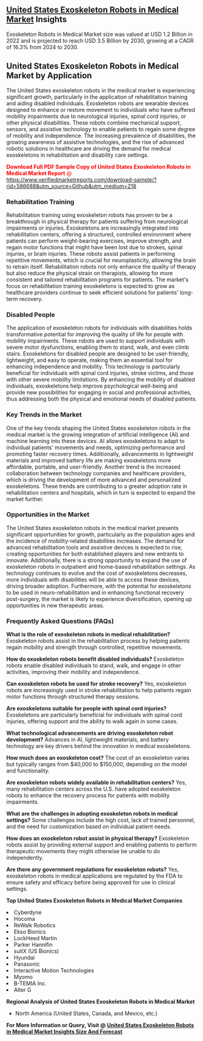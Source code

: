 <h2><a href="https://www.verifiedmarketreports.com/download-sample/?rid=586688&amp;utm_source=Github&amp;utm_medium=218" target="_blank">United States Exoskeleton Robots in Medical Market</a> Insights</h2><p>Exoskeleton Robots in Medical Market size was valued at USD 1.2 Billion in 2022 and is projected to reach USD 3.5 Billion by 2030, growing at a CAGR of 16.3% from 2024 to 2030.</p><p> <h2>United States Exoskeleton Robots in Medical Market by Application</h2> <p>The United States exoskeleton robots in the medical market is experiencing significant growth, particularly in the application of rehabilitation training and aiding disabled individuals. Exoskeleton robots are wearable devices designed to enhance or restore movement to individuals who have suffered mobility impairments due to neurological injuries, spinal cord injuries, or other physical disabilities. These robots combine mechanical support, sensors, and assistive technology to enable patients to regain some degree of mobility and independence. The increasing prevalence of disabilities, the growing awareness of assistive technologies, and the rise of advanced robotic solutions in healthcare are driving the demand for medical exoskeletons in rehabilitation and disability care settings.</p> <p><p><span class=""><span style="color: #ff0000;"><strong>Download Full PDF Sample Copy of United States Exoskeleton Robots in Medical Market Report</strong> @ </span><a href="https://www.verifiedmarketreports.com/download-sample/?rid=586688&amp;utm_source=Github&amp;utm_medium=218" target="_blank">https://www.verifiedmarketreports.com/download-sample/?rid=586688&amp;utm_source=Github&amp;utm_medium=218</a></span></p></p> <h3>Rehabilitation Training</h3> <p>Rehabilitation training using exoskeleton robots has proven to be a breakthrough in physical therapy for patients suffering from neurological impairments or injuries. Exoskeletons are increasingly integrated into rehabilitation centers, offering a structured, controlled environment where patients can perform weight-bearing exercises, improve strength, and regain motor functions that might have been lost due to strokes, spinal injuries, or brain injuries. These robots assist patients in performing repetitive movements, which is crucial for neuroplasticity, allowing the brain to retrain itself. Rehabilitation robots not only enhance the quality of therapy but also reduce the physical strain on therapists, allowing for more consistent and tailored rehabilitation programs for patients. The market's focus on rehabilitation training exoskeletons is expected to grow as healthcare providers continue to seek efficient solutions for patients' long-term recovery.</p> <h3>Disabled People</h3> <p>The application of exoskeleton robots for individuals with disabilities holds transformative potential for improving the quality of life for people with mobility impairments. These robots are used to support individuals with severe motor dysfunctions, enabling them to stand, walk, and even climb stairs. Exoskeletons for disabled people are designed to be user-friendly, lightweight, and easy to operate, making them an essential tool for enhancing independence and mobility. This technology is particularly beneficial for individuals with spinal cord injuries, stroke victims, and those with other severe mobility limitations. By enhancing the mobility of disabled individuals, exoskeletons help improve psychological well-being and provide new possibilities for engaging in social and professional activities, thus addressing both the physical and emotional needs of disabled patients.</p> <h3>Key Trends in the Market</h3> <p>One of the key trends shaping the United States exoskeleton robots in the medical market is the growing integration of artificial intelligence (AI) and machine learning into these devices. AI allows exoskeletons to adapt to individual patients' movements and needs, optimizing performance and promoting faster recovery times. Additionally, advancements in lightweight materials and improved battery life are making exoskeletons more affordable, portable, and user-friendly. Another trend is the increased collaboration between technology companies and healthcare providers, which is driving the development of more advanced and personalized exoskeletons. These trends are contributing to a greater adoption rate in rehabilitation centers and hospitals, which in turn is expected to expand the market further.</p> <h3>Opportunities in the Market</h3> <p>The United States exoskeleton robots in the medical market presents significant opportunities for growth, particularly as the population ages and the incidence of mobility-related disabilities increases. The demand for advanced rehabilitation tools and assistive devices is expected to rise, creating opportunities for both established players and new entrants to innovate. Additionally, there is a strong opportunity to expand the use of exoskeleton robots in outpatient and home-based rehabilitation settings. As technology continues to evolve and the cost of exoskeletons decreases, more individuals with disabilities will be able to access these devices, driving broader adoption. Furthermore, with the potential for exoskeletons to be used in neuro-rehabilitation and in enhancing functional recovery post-surgery, the market is likely to experience diversification, opening up opportunities in new therapeutic areas.</p> <h3>Frequently Asked Questions (FAQs)</h3> <p><strong>What is the role of exoskeleton robots in medical rehabilitation?</strong> Exoskeleton robots assist in the rehabilitation process by helping patients regain mobility and strength through controlled, repetitive movements.</p> <p><strong>How do exoskeleton robots benefit disabled individuals?</strong> Exoskeleton robots enable disabled individuals to stand, walk, and engage in other activities, improving their mobility and independence.</p> <p><strong>Can exoskeleton robots be used for stroke recovery?</strong> Yes, exoskeleton robots are increasingly used in stroke rehabilitation to help patients regain motor functions through structured therapy sessions.</p> <p><strong>Are exoskeletons suitable for people with spinal cord injuries?</strong> Exoskeletons are particularly beneficial for individuals with spinal cord injuries, offering support and the ability to walk again in some cases.</p> <p><strong>What technological advancements are driving exoskeleton robot development?</strong> Advances in AI, lightweight materials, and battery technology are key drivers behind the innovation in medical exoskeletons.</p> <p><strong>How much does an exoskeleton cost?</strong> The cost of an exoskeleton varies but typically ranges from $40,000 to $150,000, depending on the model and functionality.</p> <p><strong>Are exoskeleton robots widely available in rehabilitation centers?</strong> Yes, many rehabilitation centers across the U.S. have adopted exoskeleton robots to enhance the recovery process for patients with mobility impairments.</p> <p><strong>What are the challenges in adopting exoskeleton robots in medical settings?</strong> Some challenges include the high cost, lack of trained personnel, and the need for customization based on individual patient needs.</p> <p><strong>How does an exoskeleton robot assist in physical therapy?</strong> Exoskeleton robots assist by providing external support and enabling patients to perform therapeutic movements they might otherwise be unable to do independently.</p> <p><strong>Are there any government regulations for exoskeleton robots?</strong> Yes, exoskeleton robots in medical applications are regulated by the FDA to ensure safety and efficacy before being approved for use in clinical settings.</p> </p><p><strong>Top United States Exoskeleton Robots in Medical Market Companies</strong></p><div data-test-id=""><p><li>Cyberdyne</li><li> Hocoma</li><li> ReWalk Robotics</li><li> Ekso Bionics</li><li> LockHeed Martin</li><li> Parker Hannifin</li><li> suitX (US Bionics)</li><li> Hyundai</li><li> Panasonic</li><li> Interactive Motion Technologies</li><li> Myomo</li><li> B-TEMIA Inc.</li><li> Alter G</li></p><div><strong>Regional Analysis of&nbsp;United States Exoskeleton Robots in Medical Market</strong></div><ul><li dir="ltr"><p dir="ltr">North America&nbsp;(United States, Canada, and Mexico, etc.)</p></li></ul><p><strong>For More Information or Query, Visit @&nbsp;</strong><strong><a href="https://www.verifiedmarketreports.com/product/exoskeleton-robots-in-medical-market/?utm_source=Github&amp;utm_medium=218" target="_blank">United States Exoskeleton Robots in Medical Market Insights Size And Forecast</a></strong></p></div>
